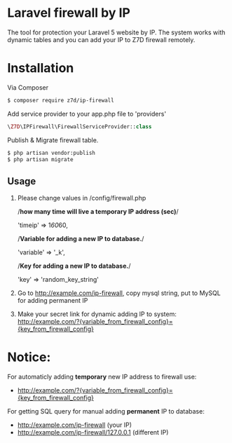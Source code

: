 # Laravel firewall by IP
The tool for protection your Laravel 5 website by IP. The system works with dynamic tables and you can add your IP to Z7D firewall remotely.

# Installation

Via Composer

``` bash
$ composer require z7d/ip-firewall
```

Add service provider to your app.php file to 'providers'

``` php
\Z7D\IPFirewall\FirewallServiceProvider::class
```

Publish & Migrate firewall table.
``` bash
$ php artisan vendor:publish
$ php artisan migrate
```
## Usage

1. Please change values in /config/firewall.php

    /**how many time will live a temporary IP address (sec)**/
    
    'timeip' => 1*60*60,

    /**Variable for adding a new IP to database.**/
    
    'variable' => '_k',
    
    /**Key for adding a new IP to database.**/
    
    'key' => 'random_key_string'

2. Go to http://example.com/ip-firewall, copy mysql string, put to MySQL for adding permanent IP
3. Make your secret link for dynamic adding IP to system: http://example.com/?{variable_from_firewall_config}={key_from_firewall_config}

# Notice:

For automaticly adding <b>temporary</b> new IP address to firewall use:
 - http://example.com/?{variable_from_firewall_config}={key_from_firewall_config}

For getting SQL query for manual adding <b>permanent</b> IP to database:
 - http://example.com/ip-firewall (your IP)
 - http://example.com/ip-firewall/127.0.0.1 (different IP)
 


